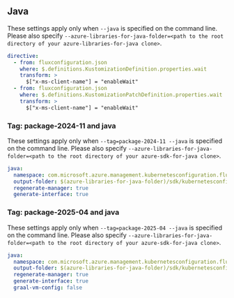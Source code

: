 ## Java

These settings apply only when `--java` is specified on the command line.
Please also specify `--azure-libraries-for-java-folder=<path to the root directory of your azure-libraries-for-java clone>`.

``` yaml $(java)
directive:
  - from: fluxconfiguration.json
    where: $.definitions.KustomizationDefinition.properties.wait
    transform: >
      $["x-ms-client-name"] = "enableWait"
  - from: fluxconfiguration.json
    where: $.definitions.KustomizationPatchDefinition.properties.wait
    transform: >
      $["x-ms-client-name"] = "enableWait"
```

### Tag: package-2024-11 and java

These settings apply only when `--tag=package-2024-11 --java` is specified on the command line.
Please also specify `--azure-libraries-for-java-folder=<path to the root directory of your azure-sdk-for-java clone>`.

``` yaml $(tag) == 'package-2024-11' && $(java)
java:
  namespace: com.microsoft.azure.management.kubernetesconfiguration.fluxconfiguration.v2024_11_01
  output-folder: $(azure-libraries-for-java-folder)/sdk/kubernetesconfiguration/mgmt-v2024_11_01
  regenerate-manager: true
  generate-interface: true
```

### Tag: package-2025-04 and java

These settings apply only when `--tag=package-2025-04 --java` is specified on the command line.
Please also specify `--azure-libraries-for-java-folder=<path to the root directory of your azure-sdk-for-java clone>`.

``` yaml $(tag) == 'package-2025-04' && $(java)
java:
  namespace: com.microsoft.azure.management.kubernetesconfiguration.fluxconfiguration.v2025_04_01
  output-folder: $(azure-libraries-for-java-folder)/sdk/kubernetesconfiguration/mgmt-v2025_04_01
  regenerate-manager: true
  generate-interface: true
  graal-vm-config: false
```
